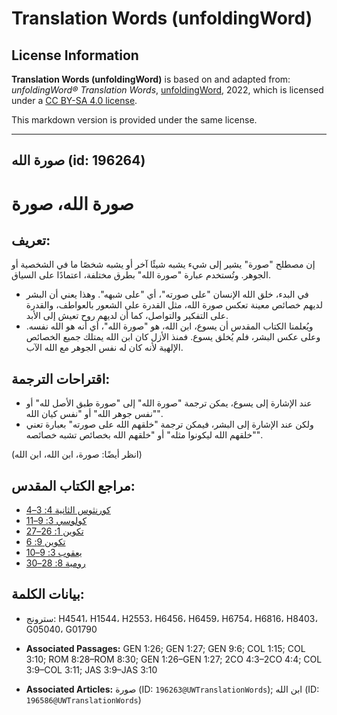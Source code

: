 # Translation Words (unfoldingWord)

## License Information

**Translation Words (unfoldingWord)** is based on and adapted from: _unfoldingWord® Translation Words_, [unfoldingWord](https://unfoldingword.org/utw), 2022, which is licensed under a [CC BY-SA 4.0 license](https://creativecommons.org/licenses/by-sa/4.0/legalcode.en).

This markdown version is provided under the same license.



--------------------------------

## صورة الله (id: 196264)

صورة الله، صورة
===============

تعريف:
------

إن مصطلح "صورة" يشير إلى شيء يشبه شيئًا آخر أو يشبه شخصًا ما في الشخصية أو الجوهر. وتُستخدم عبارة "صورة الله" بطرق مختلفة، اعتمادًا على السياق.

* في البدء، خلق الله الإنسان "على صورته"، أي "على شبهه". وهذا يعني أن البشر لديهم خصائص معينة تعكس صورة الله، مثل القدرة على الشعور بالعواطف، والقدرة على التفكير والتواصل، كما أن لديهم روح تعيش إلى الأبد.
* ويُعلمنا الكتاب المقدس أن يسوع، ابن الله، هو "صورة الله"، أي أنه هو الله نفسه. وعلى عكس البشر، فلم يُخلق يسوع. فمنذ الأزل كان ابن الله يمتلك جميع الخصائص الإلهية لأنه كان له نفس الجوهر مع الله الآب.

اقتراحات الترجمة:
-----------------

* عند الإشارة إلى يسوع، يمكن ترجمة "صورة الله" إلى "صورة طبق الأصل لله" أو "نفس جوهر الله" أو "نفس كيان الله".
* ولكن عند الإشارة إلى البشر، فيمكن ترجمة "خلقهم الله على صورته" بعبارة تعني "خلقهم الله ليكونوا مثله" أو "خلقهم الله بخصائص تشبه خصائصه".

(انظر أيضًا: صورة، ابن الله، ابن الله)

مراجع الكتاب المقدس:
--------------------

* [كورنثوس الثانية 4: 3–4](https://ref.ly/2Cor4:3-2Cor4:4)
* [كولوسي 3: 9–11](https://ref.ly/Col3:9-Col3:11)
* [تكوين 1: 26–27](https://ref.ly/Gen1:26-Gen1:27)
* [تكوين 9: 6](https://ref.ly/Gen9:6)
* [يعقوب 3: 9–10](https://ref.ly/Jas3:9-Jas3:10)
* [رومية 8: 28–30](https://ref.ly/Rom8:28-Rom8:30)

بيانات الكلمة:
--------------

* سترونج: H4541، H1544، H2553، H6456، H6459، H6754، H6816، H8403، G05040، G01790

* **Associated Passages:** GEN 1:26; GEN 1:27; GEN 9:6; COL 1:15; COL 3:10; ROM 8:28–ROM 8:30; GEN 1:26–GEN 1:27; 2CO 4:3–2CO 4:4; COL 3:9–COL 3:11; JAS 3:9–JAS 3:10
* **Associated Articles:** صورة (ID: `196263@UWTranslationWords`); ابن الله (ID: `196586@UWTranslationWords`)

